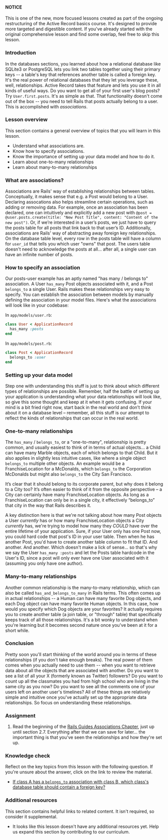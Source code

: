 <div class="lesson-note lesson-note--tip" markdown="1">

#### NOTICE

This is one of the new, more focused lessons created as part of the ongoing restructuring of the Active Record basics course. It's designed to provide more targeted and digestible content. If you've already started with the original comprehensive lesson and find some overlap, feel free to skip this lesson.
</div>

### Introduction

In the databases sections, you learned about how a relational database like SQLite3 or PostgreSQL lets you link two tables together using their primary keys -- a table's key that references another table is called a foreign key. It's the real power of relational databases that they let you leverage these, well, relationships. Active Record takes that feature and lets you use it in all kinds of useful ways. Do you want to get all of your first user's blog posts? Try `User.first.posts`. It's as simple as that. That functionality doesn't come out of the box -- you need to tell Rails that posts actually belong to a user. This is accomplished with *associations*.

### Lesson overview

This section contains a general overview of topics that you will learn in this lesson.

- Understand what associations are.
- Know how to specify associations.
- Know the importance of setting up your data model and how to do it.
- Learn about one-to-many relationships
- Learn about many-to-many relationships

### What are associations?

Associations are Rails' way of establishing relationships between tables. Conceptually, it makes sense that e.g. a Post would belong to a User. Declaring assocations also helps streamline certain operations, such as adding or removing data. For example, once an association has been declared, one can intuitively and explicitly add a new post with `@post = @user.posts.create(title: "New Post Title", content: "Content of the new post")`. Or, if we’re interested in a user’s posts, we just have to query the posts table for all posts that link back to that user’s ID. Additionally, associations are Rails' way of abstracting away foreign key relationships. On the database table level, every row in the posts table will have a column for `user_id` that tells you which user "owns" that post. The users table doesn't need to acknowledge the posts at all... after all, a single user can have an infinite number of posts.

### How to specify an association

Our posts-user example has an aptly named "has many / belongs to" association. A User `has_many` Post objects associated with it, and a Post `belongs_to` a single User. Rails makes these relationships very easy to specify. You can establish the association between models by manually defining the association in your model files. Here's what the associations will look like in your codebase:

In `app/models/user.rb`:
```ruby
class User < ApplicationRecord
  has_many :posts
end
```
In `app/models/post.rb`:
```ruby
class Post < ApplicationRecord
  belongs_to :user
end
```

### Setting up your data model

Step one with understanding this stuff is just to think about which different types of relationships are possible. Remember, half the battle of setting up your application is understanding what your data relationships will look like, so give this some thought and keep at it when it gets confusing. If your mind is a bit fried right now, start back in the real world and don’t think about it on a database level – remember, all this stuff is our attempt to reflect the kinds of relationships that can occur in the real world.

### One-to-many relationships

The `has_many` / `belongs_to`, or a "one-to-many", relationship is pretty common, and usually easiest to think of in terms of actual objects... a Child can have many Marble objects, each of which belongs to that Child.  But it also applies in slightly less intuitive cases, like where a single object `belongs_to` multiple other objects.  An example would be a FranchiseLocation for a McDonalds, which `belongs_to` the Corporation McDonalds but might also `belongs_to` the City San Francisco.

It’s clear that it should belong to its corporate parent, but why does it belong to a City too? It’s often easier to think of it from the opposite perspective – a City can certainly have many FranchiseLocation objects. As long as a FranchiseLocation can only be in a single city, it effectively “belongs_to” that city in the way that Rails describes it.

A key distinction here is that we're not talking about how many Post objects a User *currently* has or how many FranchiseLocation objects a City *currently* has, we're trying to model how many they *COULD* have over the entire lifetime of your application. Sure, if your User only has one Post now, you could hard code that post's ID in your user table.  Then when he has another Post, you'd have to create another table column to fit that ID. And another.  And another. Which doesn't make a lick of sense... so that's why we say the User `has_many :posts` and let the Posts table hardcode in the User's ID, since a post will only ever have one User associated with it (assuming you only have one author).

### Many-to-many relationships

Another common relationship is the many-to-many relationship, which can also be called `has_and_belongs_to_many` in Rails terms.  This often comes up in actual relationships -- a Human can have many favorite Dog objects, and each Dog object can have many favorite Human objects.  In this case, how would you specify which Dog objects are your favorites?  It actually requires you to create another table (a join table, or "through" table) that specifically keeps track of all those relationships.  It's a bit wonky to understand when you're learning but it becomes second nature once you've been at it for a short while.

### Conclusion

Pretty soon you'll start thinking of the world around you in terms of these relationships (if you don't take enough breaks).  The real power of them comes when you actually need to use them -- when you want to retrieve data about all the objects that are associated with another.  Do you want to see a list of all your X (formerly known as Twitter) followers?  Do you want to count up all the classmates you had from high school who are living in the same city as you now? Do you want to see all the comments one of your users left on another user's timelines? All of these things are relatively simple and intuitive once you've actually set up the appropriate data relationships. So focus on understanding these relationships.

### Assignment

<div class="lesson-content__panel" markdown="1">

1. Read the beginning of the [Rails Guides Associations Chapter](http://guides.rubyonrails.org/association_basics.html), just up until section 2.7.  Everything after that we can save for later... the important thing is that you've seen the relationships and how they're set up.

</div>

### Knowledge check

Reflect on the key topics from this lesson with the following question. If you're unsure about the answer, click on the link to review the material.

- [If class A has a `belongs_to` association with class B, which class's database table should contain a foreign key?](https://guides.rubyonrails.org/association_basics.html#choosing-between-belongs-to-and-has-one)

### Additional resources

This section contains helpful links to related content. It isn't required, so consider it supplemental.

- It looks like this lesson doesn't have any additional resources yet. Help us expand this section by contributing to our curriculum.